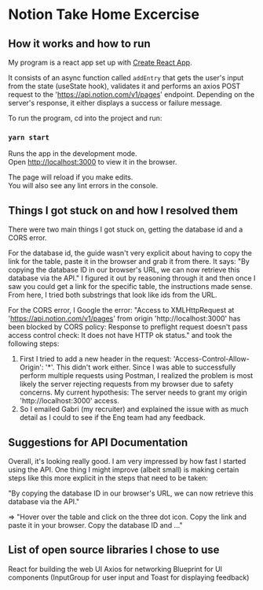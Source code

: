 # Notion Take Home Excercise

## How it works and how to run

My program is a react app set up with [Create React App](https://github.com/facebook/create-react-app).

It consists of an async function called `addEntry` that gets the user's input from the state (useState hook), validates it and performs an axios POST request to the 'https://api.notion.com/v1/pages' endpoint. Depending on the server's response, it either displays a success or failure message.

To run the program, cd into the project and run:

### `yarn start`

Runs the app in the development mode.\
Open [http://localhost:3000](http://localhost:3000) to view it in the browser.

The page will reload if you make edits.\
You will also see any lint errors in the console.


## Things I got stuck on and how I resolved them

There were two main things I got stuck on, getting the database id and a CORS error.

For the database id, the guide wasn't very explicit about having to copy the link for the table, paste it in the browser and grab it from there. It says: "By copying the database ID in our browser's URL, we can now retrieve this database via the API." I figured it out by reasoning through it and then once I saw you could get a link for the specific table, the instructions made sense. From here, I tried both substrings that look like ids from the URL.

For the CORS error, I Google the error: "Access to XMLHttpRequest at 'https://api.notion.com/v1/pages' from origin 'http://localhost:3000' has been blocked by CORS policy: Response to preflight request doesn't pass access control check: It does not have HTTP ok status." and took the following steps:
1. First I tried to add a new header in the request: 'Access-Control-Allow-Origin': '*'. This didn't work either. Since I was able to successfully perform multiple requests using Postman, I realized the problem is most likely the server rejecting requests from my browser due to safety concerns. My current hypothesis: The server needs to grant my origin 'http://localhost:3000' access.
2. So I emailed Gabri (my recruiter) and explained the issue with as much detail as I could to see if the Eng team had any feedback.

## Suggestions for API Documentation

Overall, it's looking really good. I am very impressed by how fast I started using the API. One thing I might improve (albeit small) is making certain steps like this more explicit in the steps that need to be taken:

"By copying the database ID in our browser's URL, we can now retrieve this database via the API."

⇒ "Hover over the table and click on the three dot icon. Copy the link and paste it in your browser. Copy the database ID and ..."

## List of open source libraries I chose to use

React for building the web UI
Axios for networking
Blueprint for UI components (InputGroup for user input and Toast for displaying feedback)
